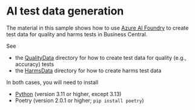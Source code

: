 # AI test data generation

The material in this sample shows how to use [Azure AI Foundry](https://learn.microsoft.com/en-us/azure/ai-foundry/what-is-azure-ai-foundry) to create test data for quality and harms tests in Business Central.

See

- the [QualityData](QualityData/README.md) directory for how to create test data for quality (e.g., accuracy) tests
- the [HarmsData](HarmsData/README.md) directory for how to create harms test data

In both cases, you will need to install
- [Python](https://www.python.org/downloads/windows/) (version 3.11 or higher, except 3.13)
- Poetry (version 2.0.1 or higher; `pip install poetry`)
